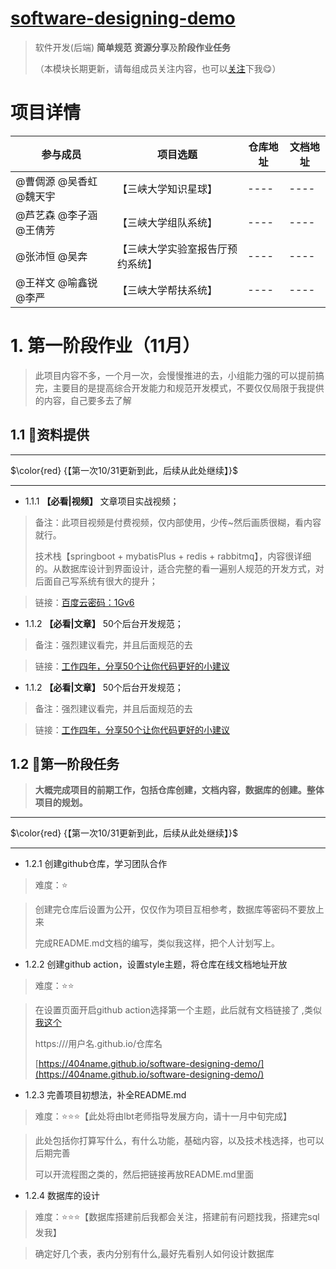 # [software-designing-demo](https://github.com/404name/software-designing-demo)
> 软件开发(后端) **简单规范** **资源分享**及**阶段作业任务**
> 
> （本模块长期更新，请每组成员关注内容，也可以[关注](github.com/404name)下我😋）

# 项目详情

|  参与成员 | 项目选题 |  仓库地址  |  文档地址 |
| - | - | - | - | 
|@曹倜源 @吴香虹 @魏天宇 |【三峡大学知识星球】| ---- | ---- | 
|@芦艺森 @李子涵 @王倩芳 |【三峡大学组队系统】| ---- | ---- | 
|@张沛恒 @吴奔  |【三峡大学实验室报告厅预约系统】| ---- | ---- | 
|@王祥文 @喻鑫锐 @李严 |【三峡大学帮扶系统】| ---- | ---- | 

# 1. 第一阶段作业（11月）

> 此项目内容不多，一个月一次，会慢慢推进的去，小组能力强的可以提前搞完，主要目的是提高综合开发能力和规范开发模式，不要仅仅局限于我提供的内容，自己要多去了解

## 1.1 📘资料提供

***
$\color{red} {【第一次10/31更新到此，后续从此处继续】}$
*** 

- 1.1.1 **【必看|视频】** 文章项目实战视频；

> 备注：此项目视频是付费视频，仅内部使用，少传~然后画质很糊，看内容就行。
>
>技术栈【springboot + mybatisPlus + redis + rabbitmq】，内容很详细的。从数据库设计到界面设计，适合完整的看一遍别人规范的开发方式，对后面自己写系统有很大的提升；

> 链接：[百度云密码：1Gv6](https://pan.baidu.com/s/1QE_DYTyhaekYD1XoOWTWHw)

- 1.1.2 **【必看|文章】** 50个后台开发规范；

> 备注：强烈建议看完，并且后面规范的去

> 链接：[工作四年，分享50个让你代码更好的小建议](https://mp.weixin.qq.com/s/VgfMJRjCOwmmwDnvotsHeQ)

- 1.1.2 **【必看|文章】** 50个后台开发规范；
> 备注：强烈建议看完，并且后面规范的去

> 链接：[工作四年，分享50个让你代码更好的小建议](https://mp.weixin.qq.com/s/VgfMJRjCOwmmwDnvotsHeQ)



## 1.2 📑第一阶段任务


> **大概完成项目的前期工作，包括仓库创建，文档内容，数据库的创建。整体项目的规划。**


***
$\color{red} {【第一次10/31更新到此，后续从此处继续】}$
*** 

- 1.2.1 创建github仓库，学习团队合作 

> 难度：⭐

> 创建完仓库后设置为公开，仅仅作为项目互相参考，数据库等密码不要放上来
> 
> 完成README.md文档的编写，类似我这样，把个人计划写上。

- 1.2.2 创建github action，设置style主题，将仓库在线文档地址开放

> 难度：⭐⭐

> 在设置页面开启github action选择第一个主题，此后就有文档链接了 ,类似[我这个](https://404name.github.io/software-designing-demo/)
> 
> https:///用户名.github.io/仓库名
> 
> [https://404name.github.io/software-designing-demo/](https://404name.github.io/software-designing-demo/)

- 1.2.3 完善项目初想法，补全README.md

> 难度：⭐⭐⭐【此处将由lbt老师指导发展方向，请十一月中旬完成】

> 此处包括你打算写什么，有什么功能，基础内容，以及技术栈选择，也可以后期完善
> 
> 可以开流程图之类的，然后把链接再放README.md里面

- 1.2.4 数据库的设计

> 难度：⭐⭐⭐【数据库搭建前后我都会关注，搭建前有问题找我，搭建完sql发我】

> 确定好几个表，表内分别有什么,最好先看别人如何设计数据库
> 
